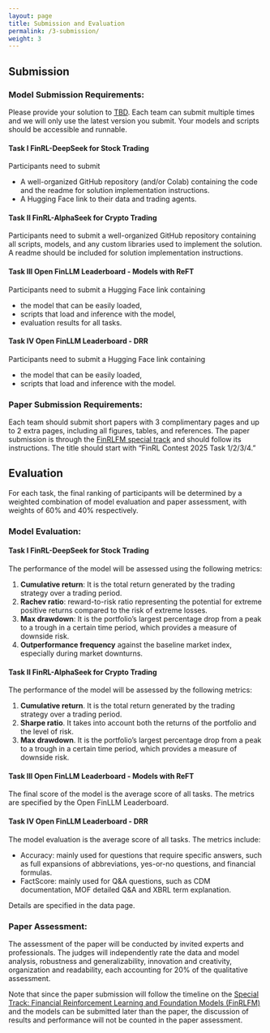 ```yaml
---
layout: page
title: Submission and Evaluation
permalink: /3-submission/
weight: 3
---
```


## Submission
### **Model Submission Requirements**:
Please provide your solution to [TBD](). Each team can submit multiple times and we will only use the latest version you submit. Your models and scripts should be accessible and runnable. 

#### **Task I FinRL-DeepSeek for Stock Trading**
Participants need to submit 
* A well-organized GitHub repository (and/or Colab) containing the code and the readme for solution implementation instructions.
* A Hugging Face link to their data and trading agents.  

#### **Task II FinRL-AlphaSeek for Crypto Trading**
Participants need to submit a well-organized GitHub repository containing all scripts, models, and any custom libraries used to implement the solution. A readme should be included for solution implementation instructions.

#### **Task III Open FinLLM Leaderboard - Models with ReFT**
Participants need to submit a Hugging Face link containing
* the model that can be easily loaded,
* scripts that load and inference with the model,
* evaluation results for all tasks.

#### **Task IV Open FinLLM Leaderboard - DRR**
Participants need to submit a Hugging Face link containing
* the model that can be easily loaded,
* scripts that load and inference with the model.


### **Paper Submission Requirements**:
Each team should submit short papers with 3 complimentary pages and up to 2 extra pages, including all figures, tables, and references. The paper submission is through the [FinRLFM special track](https://www.cloud-conf.net/datasec/2025/ids/FinRLFM.html) and should follow its instructions. The title should start with “FinRL Contest 2025 Task 1/2/3/4.”


## Evaluation
For each task, the final ranking of participants will be determined by a weighted combination of model evaluation and paper assessment, with weights of 60% and 40% respectively.

### **Model Evaluation**:
#### **Task I FinRL-DeepSeek for Stock Trading**
The performance of the model will be assessed using the following metrics:
1. **Cumulative return**: It is the total return generated by the trading strategy over a trading period.
2. **Rachev ratio**: reward-to-risk ratio representing the potential for extreme positive returns compared to the risk of extreme losses.
3. **Max drawdown**: It is the portfolio’s largest percentage drop from a peak to a trough in a certain time period, which provides a measure of downside risk.
4. **Outperformance frequency** against the baseline market index, especially during market downturns.

#### **Task II FinRL-AlphaSeek for Crypto Trading**
The performance of the model will be assessed by the following metrics:
1. **Cumulative return**. It is the total return generated by the trading strategy over a trading period.
2. **Sharpe ratio**. It takes into account both the returns of the portfolio and the level of risk.
3. **Max drawdown**. It is the portfolio’s largest percentage drop from a peak to a trough in a certain time period, which provides a measure of downside risk.

#### **Task III Open FinLLM Leaderboard - Models with ReFT**
The final score of the model is the average score of all tasks. The metrics are specified by the Open FinLLM Leaderboard.

#### **Task IV Open FinLLM Leaderboard - DRR**
The model evaluation is the average score of all tasks. The metrics include:
* Accuracy: mainly used for questions that require specific answers, such as full expansions of abbreviations, yes-or-no questions, and financial formulas.
* FactScore: mainly used for Q&A questions, such as CDM documentation, MOF detailed Q&A and XBRL term explanation.

Details are specified in the data page.


### **Paper Assessment**:
The assessment of the paper will be conducted by invited experts and professionals. The judges will independently rate the data and model analysis, robustness and generalizability, innovation and creativity, organization and readability, each accounting for 20% of the qualitative assessment. 

Note that since the paper submission will follow the timeline on the [Special Track: Financial Reinforcement Learning and Foundation Models (FinRLFM)](https://www.cloud-conf.net/datasec/2025/ids/FinRLFM.html) and the models can be submitted later than the paper, the discussion of results and performance will not be counted in the paper assessment. 
